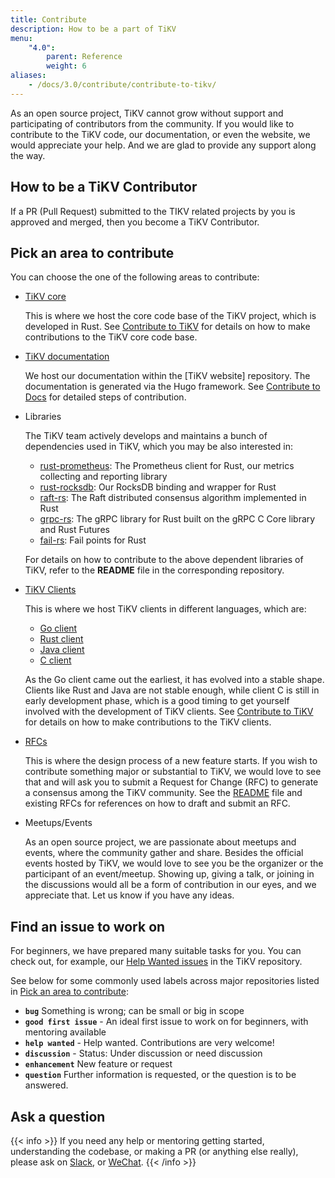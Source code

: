 ```yaml
---
title: Contribute
description: How to be a part of TiKV
menu:
    "4.0":
        parent: Reference
        weight: 6
aliases:
    - /docs/3.0/contribute/contribute-to-tikv/
---
```


As an open source project, TiKV cannot grow without support and participating of contributors from the community. If you would like to contribute to the TiKV code, our documentation, or even the website, we would appreciate your help. And we are glad to provide any support along the way.

## How to be a TiKV Contributor

If a PR (Pull Request) submitted to the TIKV related projects by you is approved and merged, then you become a TiKV Contributor.

## Pick an area to contribute

You can choose the one of the following areas to contribute:

- [TiKV core](https://github.com/tikv/tikv)

    This is where we host the core code base of the TiKV project, which is developed in Rust. See [Contribute to TiKV](https://github.com/tikv/tikv/blob/master/CONTRIBUTING.md) for details on how to make contributions to the TiKV core code base.

- [TiKV documentation](https://github.com/tikv/website/tree/master/content/docs)

    We host our documentation within the [TiKV website] repository. The documentation is generated via the Hugo framework. See [Contribute to Docs](../docs) for detailed steps of contribution.

- Libraries

    The TiKV team actively develops and maintains a bunch of dependencies used in TiKV, which you may be also interested in:

    - [rust-prometheus](https://github.com/pingcap/rust-prometheus): The Prometheus client for Rust, our metrics collecting and reporting library
    - [rust-rocksdb](https://github.com/pingcap/rust-rocksdb): Our RocksDB binding and wrapper for Rust
    - [raft-rs](https://github.com/pingcap/raft-rs): The Raft distributed consensus algorithm implemented in Rust
    - [grpc-rs](https://github.com/pingcap/grpc-rs): The gRPC library for Rust built on the gRPC C Core library and Rust Futures
    - [fail-rs](https://github.com/pingcap/fail-rs): Fail points for Rust
    
    For details on how to contribute to the above dependent libraries of TiKV, refer to the **README** file in the corresponding repository.


- [TiKV Clients](https://github.com/tikv)

    This is where we host TiKV clients in different languages, which are:

    - [Go client](https://github.com/tikv/client-go)
    - [Rust client](https://github.com/tikv/client-rust)
    - [Java client](https://github.com/tikv/client-java)
    - [C client](https://github.com/tikv/client-c)

    As the Go client came out the earliest, it has evolved into a stable shape. Clients like Rust and Java are not stable enough, while client C is still in early development phase, which is a good timing to get yourself involved with the development of TiKV clients. See [Contribute to TiKV](https://github.com/tikv/tikv/blob/master/CONTRIBUTING.md) for details on how to make contributions to the TiKV clients.

- [RFCs](https://github.com/tikv/rfcs)

    This is where the design process of a new feature starts. If you wish to contribute something major or substantial to TiKV, we would love to see that and will ask you to submit a Request for Change (RFC) to generate a consensus among the TiKV community. See the [README](https://github.com/tikv/rfcs/blob/master/README.md) file and existing RFCs for references on how to draft and submit an RFC.

- Meetups/Events

    As an open source project, we are passionate about meetups and events, where the community gather and share. Besides the official events hosted by TiKV, we would love to see you be the organizer or the participant of an event/meetup. Showing up, giving a talk, or joining in the discussions would all be a form of contribution in our eyes, and we appreciate that. Let us know if you have any ideas.

## Find an issue to work on

For beginners, we have prepared many suitable tasks for you. You can check out, for example, our [Help Wanted issues](https://github.com/tikv/tikv/issues?q=is%3Aissue+is%3Aopen+label%3A%22S%3A+HelpWanted%22) in the TiKV repository.

See below for some commonly used labels across major repositories listed in [Pick an area to contribute](#pick-an-area-to-contribute):

- **`bug`** Something is wrong; can be small or big in scope
- **`good first issue`** - An ideal first issue to work on for beginners, with mentoring available
- **`help wanted`** - Help wanted. Contributions are very welcome!
- **`discussion`** - Status: Under discussion or need discussion
- **`enhancement`** New feature or request
- **`question`** Further information is requested, or the question is to be answered.

## Ask a question

{{< info >}}
If you need any help or mentoring getting started, understanding the codebase, or making a PR (or anything else really), please ask on [Slack](https://join.slack.com/t/tikv-wg/shared_invite/enQtNTUyODE4ODU2MzI0LTgzZDQ3NzZlNDkzMGIyYjU1MTA0NzIwMjFjODFiZjA0YjFmYmQyOTZiNzNkNzg1N2U1MDdlZTIxNTU5NWNhNjk), or [WeChat](https://github.com/tikv/tikv#wechat).
{{< /info >}}